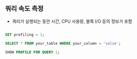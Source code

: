 ## 쿼리 속도 측정
- 쿼리가 실행되는 동안 시간, CPU 사용량, 블록 I/O 등의 정보가 포함

```sql

SET profiling = 1;

SELECT * FROM your_table WHERE your_column = 'value';

SHOW PROFILE FOR QUERY 1;

```